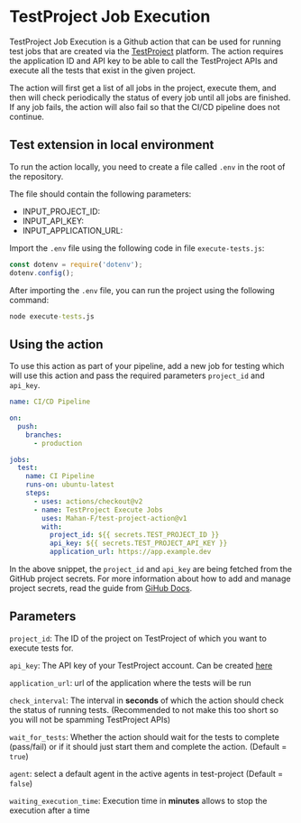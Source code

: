 # TestProject Job Execution
TestProject Job Execution is a Github action that can be used for running test jobs that are created via the [TestProject](https://testproject.io) platform. The action requires the application ID and API key to be able to call the TestProject APIs and execute all the tests that exist in the given project.

The action will first get a list of all jobs in the project, execute them, and then will check periodically the status of every job until all jobs are finished. If any job fails, the action will also fail so that the CI/CD pipeline does not continue.


## Test extension in local environment

To run the action locally, you need to create a file called `.env` in the root of the repository. 

The file should contain the following parameters:
  - INPUT_PROJECT_ID: <your project ID>
  - INPUT_API_KEY: <your API key>
  - INPUT_APPLICATION_URL: <your application url>

Import the `.env` file using the following code in file `execute-tests.js`:
  
  ```js
  const dotenv = require('dotenv');
  dotenv.config();
  ```

After importing the `.env` file, you can run the project using the following command:
  
  ```cmd
  node execute-tests.js
  ```

## Using the action
To use this action as part of your pipeline, add a new job for testing which will use this action and pass the required parameters `project_id` and `api_key`.
```yaml
name: CI/CD Pipeline

on: 
  push: 
    branches:
      - production

jobs:
  test:
    name: CI Pipeline
    runs-on: ubuntu-latest
    steps:
      - uses: actions/checkout@v2
      - name: TestProject Execute Jobs
        uses: Mahan-F/test-project-action@v1
        with:
          project_id: ${{ secrets.TEST_PROJECT_ID }}
          api_key: ${{ secrets.TEST_PROJECT_API_KEY }}
          application_url: https://app.example.dev
```

In the above snippet, the `project_id` and `api_key` are being fetched from the GitHub project secrets. For more information about how to add and manage project secrets, read the guide from [GiHub Docs](https://docs.github.com/en/actions/security-guides/encrypted-secrets).

## Parameters
`project_id`: The ID of the project on TestProject of which you want to execute tests for.

`api_key`: The API key of your TestProject account. Can be created [here](https://app.testproject.io/#/integrations/api)

`application_url`: url of the application where the tests will be run

`check_interval`: The interval in **seconds** of which the action should check the status of running tests. (Recommended to not make this too short so you will not be spamming TestProject APIs)

`wait_for_tests`: Whether the action should wait for the tests to complete (pass/fail) or if it should just start them and complete the action. (Default = `true`)

`agent`: select a default agent in the active agents in test-project (Default = `false`)

`waiting_execution_time`: Execution time in **minutes**  allows to stop the execution after a time 